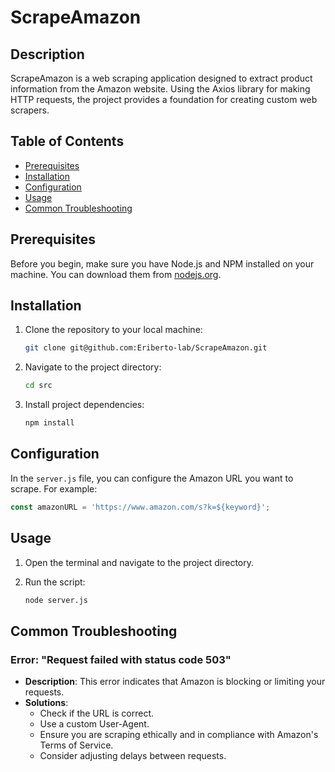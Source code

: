 # ScrapeAmazon

## Description
ScrapeAmazon is a web scraping application designed to extract product information from the Amazon website. Using the Axios library for making HTTP requests, the project provides a foundation for creating custom web scrapers.

## Table of Contents

- [Prerequisites](#prerequisites)
- [Installation](#installation)
- [Configuration](#configuration)
- [Usage](#usage)
- [Common Troubleshooting](#common-troubleshooting)


## Prerequisites

Before you begin, make sure you have Node.js and NPM installed on your machine. You can download them from [nodejs.org](https://nodejs.org/).

## Installation

1. Clone the repository to your local machine:

   ```bash
   git clone git@github.com:Eriberto-lab/ScrapeAmazon.git
   ```

2. Navigate to the project directory:

   ```bash
   cd src
   ```

3. Install project dependencies:

   ```bash
   npm install
   ```

## Configuration

In the `server.js` file, you can configure the Amazon URL you want to scrape. For example:

```javascript
const amazonURL = 'https://www.amazon.com/s?k=${keyword}';
```

## Usage

1. Open the terminal and navigate to the project directory.

2. Run the script:

   ```bash
   node server.js
   ```

## Common Troubleshooting

### Error: "Request failed with status code 503"

- **Description**: This error indicates that Amazon is blocking or limiting your requests.
- **Solutions**:
  - Check if the URL is correct.
  - Use a custom User-Agent.
  - Ensure you are scraping ethically and in compliance with Amazon's Terms of Service.
  - Consider adjusting delays between requests.


